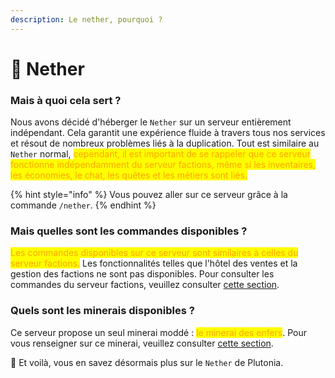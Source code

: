 ```yaml
---
description: Le nether, pourquoi ?
---
```


# 🌋 Nether

### Mais à quoi cela sert ?

Nous avons décidé d'héberger le `Nether` sur un serveur entièrement indépendant. Cela garantit une expérience fluide à travers tous nos services et résout de nombreux problèmes liés à la duplication. Tout est similaire au `Nether` normal, <mark style="color:orange;">cependant, il est important de se rappeler que ce serveur fonctionne indépendamment du serveur factions, même si les inventaires, les économies, le chat, les quêtes et les métiers sont liés.</mark>

{% hint style="info" %}
Vous pouvez aller sur ce serveur grâce à la commande `/nether`.
{% endhint %}



### Mais quelles sont les commandes disponibles ?

<mark style="color:orange;">Les commandes disponibles sur ce serveur sont similaires à celles du serveur factions.</mark> Les fonctionnalités telles que l'hôtel des ventes et la gestion des factions ne sont pas disponibles. Pour consulter les commandes du serveur factions, veuillez consulter [cette section](factions.md).



### Quels sont les minerais disponibles ?

Ce serveur propose un seul minerai moddé : <mark style="color:orange;">le minerai des enfers</mark>. Pour vous renseigner sur ce minerai, veuillez consulter [cette section](../gameplay/les-blocs/minerais.md).



🎉 Et voilà, vous en savez désormais plus sur le `Nether` de Plutonia.
